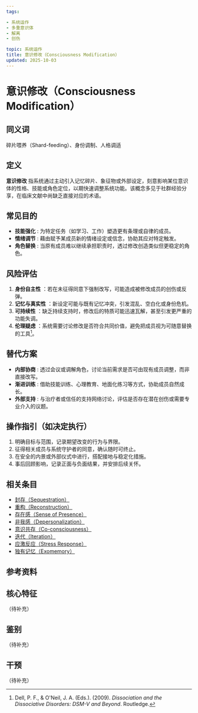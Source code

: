 ```yaml
---
tags:

- 系统运作
- 多重意识体
- 解离
- 创伤

topic: 系统运作
title: 意识修改（Consciousness Modification）
updated: 2025-10-03
---
```


# 意识修改（Consciousness Modification）

## 同义词

碎片喂养（Shard-feeding）、身份调制、人格调适

## 定义

**意识修改** 指系统通过主动引入记忆碎片、象征物或外部设定，刻意影响某位意识体的性格、技能或角色定位，以期快速调整系统功能。该概念多见于社群经验分享，在临床文献中尚缺乏直接对应的术语。

## 常见目的

- **技能强化** : 为特定任务（如学习、工作）塑造更有条理或自律的成员。
- **情绪调节** : 藉由赋予某成员新的情绪设定或信念，协助其应对特定触发。
- **角色替换** : 当原有成员难以继续承担职责时，透过修改创造类似但更稳定的角色。

## 风险评估

1. **身份自主性** ：若在未征得同意下强制改写，可能造成被修改成员的创伤或反弹。
2. **记忆与真实性** ：新设定可能与既有记忆冲突，引发混乱、空白化或身份危机。
3. **可持续性** ：缺乏持续支持时，修改后的特质可能迅速瓦解，甚至引发更严重的功能失调。
4. **伦理疑虑** ：系统需要讨论修改是否符合共同价值，避免把成员视为可随意替换的工具[^意识修改-1]。

## 替代方案

- **内部协商** : 透过会议或调解角色，讨论当前需求是否可由现有成员调整，而非直接改写。
- **渐进训练** : 借助技能训练、心理教育、地面化练习等方式，协助成员自然成长。
- **外部支持** : 与治疗者或信任的支持网络讨论，评估是否存在潜在创伤或需要专业介入的议题。

## 操作指引（如决定执行）

1. 明确目标与范围，记录期望改变的行为与界限。
2. 征得相关成员与系统守护者的同意，确认随时可终止。
3. 在安全的内景或外部仪式中进行，搭配接地与稳定化措施。
4. 事后回顾影响，记录正面与负面结果，并安排后续关怀。

## 相关条目

- [封存（Sequestration）](Sequestration.md)
- [重构（Reconstruction）](Reconstruction.md)
- [存在感（Sense of Presence）](Sense-Of-Presence.md)
- [非我感（Depersonalization）](Depersonalization.md)
- [意识共存（Co-consciousness）](Co-Consciousness.md)
- [迭代（Iteration）](Iteration.md)
- [应激反应（Stress Response）](Stress-Response.md)
- [独有记忆（Exomemory）](Exomemory.md)

## 参考资料

[^意识修改-1]: Dell, P. F., & O'Neil, J. A. (Eds.). (2009). *Dissociation and the Dissociative Disorders: DSM-V and Beyond*. Routledge.

## 核心特征

（待补充）

## 鉴别

（待补充）

## 干预

（待补充）
